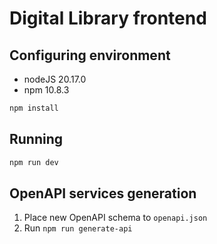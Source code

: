 # Digital Library frontend

## Configuring environment
- nodeJS 20.17.0
- npm 10.8.3

```bash
npm install
```

## Running
```bash
npm run dev
```

## OpenAPI services generation
1. Place new OpenAPI schema to `openapi.json`
2. Run `npm run generate-api`

